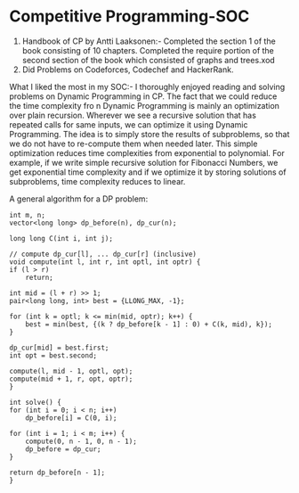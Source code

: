 # Competitive Programming-SOC

1) Handbook of CP by Antti Laaksonen:-
        Completed the section 1 of the book consisting of 10 chapters.
        Completed the require portion of the second section of the book which consisted of graphs and trees.xod
2) Did Problems on Codeforces, Codechef and HackerRank.


What I liked the most in my SOC:-
  I thoroughly enjoyed reading and solving problems on Dynamic Programming in CP. The fact that we could reduce the time complexity fro n
   Dynamic Programming is mainly an optimization over plain recursion. Wherever we see a recursive solution that has repeated calls for same inputs, we can optimize it using Dynamic Programming. The idea is to simply store the results of subproblems, so that we do not have to re-compute them when needed later. This simple optimization reduces time complexities from exponential to polynomial. For example, if we write simple recursive solution for Fibonacci Numbers, we get exponential time complexity and if we optimize it by storing solutions of subproblems, time complexity reduces to linear. 
   
   A general algorithm for a DP problem:
   
   
    int m, n;
    vector<long long> dp_before(n), dp_cur(n);

    long long C(int i, int j);

    // compute dp_cur[l], ... dp_cur[r] (inclusive)
    void compute(int l, int r, int optl, int optr) {
    if (l > r)
        return;

    int mid = (l + r) >> 1;
    pair<long long, int> best = {LLONG_MAX, -1};

    for (int k = optl; k <= min(mid, optr); k++) {
        best = min(best, {(k ? dp_before[k - 1] : 0) + C(k, mid), k});
    }

    dp_cur[mid] = best.first;
    int opt = best.second;

    compute(l, mid - 1, optl, opt);
    compute(mid + 1, r, opt, optr);
    }

    int solve() {
    for (int i = 0; i < n; i++)
        dp_before[i] = C(0, i);

    for (int i = 1; i < m; i++) {
        compute(0, n - 1, 0, n - 1);
        dp_before = dp_cur;
    }

    return dp_before[n - 1];
    }
